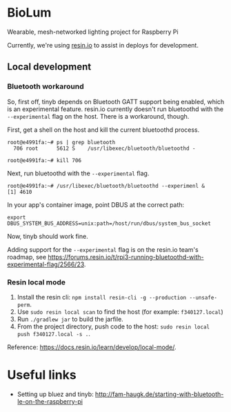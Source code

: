 # BioLum
Wearable, mesh-networked lighting project for Raspberry Pi

Currently, we're using [resin.io](resin.io) to assist in deploys for development.

## Local development

### Bluetooth workaround

So, first off, tinyb depends on Bluetooth GATT support being enabled, which is an experimental feature.
resin.io currently doesn't run bluetoothd with the `--experimental` flag on the host. There is a workaround, though.

First, get a shell on the host and kill the current bluetoothd process.
```
root@e4991fa:~# ps | grep bluetooth
  706 root      5612 S    /usr/libexec/bluetooth/bluetoothd -
```

```
root@e4991fa:~# kill 706
```

Next, run bluetoothd with the `--experimental` flag.
```
root@e4991fa:~# /usr/libexec/bluetooth/bluetoothd --experimenl &
[1] 4610
```

In your app's container image, point DBUS at the correct path:
```
export DBUS_SYSTEM_BUS_ADDRESS=unix:path=/host/run/dbus/system_bus_socket
```

Now, tinyb should work fine.

Adding support for the `--experimental` flag is on the resin.io team's roadmap, see
https://forums.resin.io/t/rpi3-running-bluetoothd-with-experimental-flag/2566/23.

### Resin local mode

1. Install the resin cli: `npm install resin-cli -g --production --unsafe-perm`.
2. Use `sudo resin local scan` to find the host (for example: `f340127.local`)
3. Run `./gradlew jar` to build the jarfile.
4. From the project directory, push code to the host: `sudo resin local push f340127.local -s .`.

Reference: https://docs.resin.io/learn/develop/local-mode/.

# Useful links

- Setting up bluez and tinyb: http://fam-haugk.de/starting-with-bluetooth-le-on-the-raspberry-pi